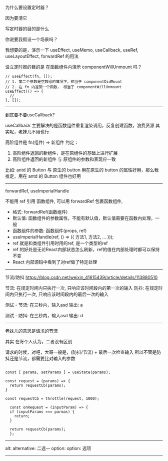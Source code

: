 为什么要设置定时器？


因为要清它

写定时器的目的是什么

你说要我假设一个场景吗？

我想要的是，演示一下 useEffect, useMemo, useCallback, useRef, useLayoutEffect, forwardRef
的用法

设立定时器的目的是 在函数组件内演示 componentWillUnmount 吗？

```jsx:
// useEffect(fn, []);
// 1. 第二个参数是空数组的情况下，相当于 componentDidMount
// 2. 在 fn 内返回一个函数， 相当于 componentWillUnmount
useEffect(() => {
  // 
}, []);
```

---

到底要不要useCallback?

useCallback 主要解决的是函数组件重复渲染调用，反复创建函数，浪费资源
其实呢，老妹儿不用也行

高阶组件是 fn(组件) => 新组件
约定：
1. 高阶组件返回的新组件，是在原组件的基础上进行扩展
2. 高阶组件返回的新组件 与 原组件的参数和表现应一致

比如:
antd 的 Button 与 原生的 button
用在原生的 button 的属性好用，那么我推定，用在 antd 的 Button 组件也好用

---

forwardRef, useImperialHandle

不能用 ref 引用 函数组件, 可以用 forwardRef 包裹函数组件,

- 格式: forwardRef(函数组件)
- 默认值: 函数组件的参数属性，不能有默认值，默认值需要在函数内处理，一般
- 函数组件的参数: 函数组件(props, ref)
- useImperialHandle(ref, () => ({ 方法1, 方法2, ... }));
- ref 就是和类组件引用时用的ref, 是一个类型的ref
- ref 的好处是无论React内部状态怎么刷新，ref的值在内部处理时都可以保持不变
- React 内部源码中看到了对ref做了特定处理

---

节流/防抖
https://blog.csdn.net/weixin_41615439/article/details/113880510

节流: 在规定时间内只执行一次, 只响应该时间段内的第一次的输入
防抖: 在规定时间内只执行一次, 只响应该时间段内的最后一次的输入

测试 - 节流: 在三秒内，输入asd
输出: a

测试 - 防抖: 在三秒内，输入asd
输出: d

---

老妹儿的意思是请求的节流

其实 在哥个人认为，二者没有区别

请求的时候，对吧，大哥一般是，(防抖/节流) + 最后一次检查输入
所以不管是防抖还是节流，都需要比对输入的参数

```javascript:

const [ params, setParams ] = useState(params);

const request = (params) => {
  return requestCb(params);
}

const requestCb = throttle(request, 1000);

  const onRequest = (inputParam) => {
  if (inputParams === parmas) {
    return;
  }

  return requestCb(params);
  };

```

---

alt: alternative: 二选一
option: option: 选项

---
